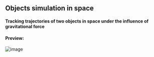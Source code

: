 ## Objects simulation in space
#### Tracking trajectories of two objects in space under the influence of gravitational force
#### Preview:
![image](https://user-images.githubusercontent.com/86224563/168233328-60de9240-87d2-4312-a6fc-ce9c442491db.png)
